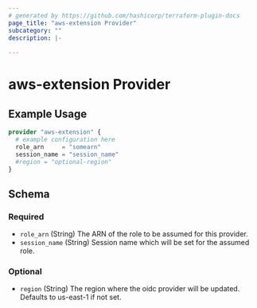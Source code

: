 ```yaml
---
# generated by https://github.com/hashicorp/terraform-plugin-docs
page_title: "aws-extension Provider"
subcategory: ""
description: |-
  
---
```


# aws-extension Provider



## Example Usage

```terraform
provider "aws-extension" {
  # example configuration here
  role_arn     = "somearn"
  session_name = "session_name"
  #region = "optional-region"
}
```

<!-- schema generated by tfplugindocs -->
## Schema

### Required

- `role_arn` (String) The ARN of the role to be assumed for this provider.
- `session_name` (String) Session name which will be set for the assumed role.

### Optional

- `region` (String) The region where the oidc provider will be updated. Defaults to us-east-1 if not set.
